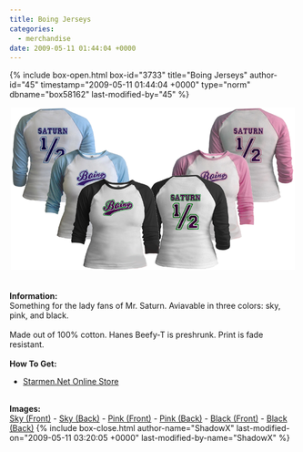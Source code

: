 ```yaml
---
title: Boing Jerseys
categories:
  - merchandise
date: 2009-05-11 01:44:04 +0000
---
```

{% include box-open.html box-id="3733" title="Boing Jerseys" author-id="45" timestamp="2009-05-11 01:44:04 +0000" type="norm" dbname="box58162" last-modified-by="45" %}
	<center>
	<img src="/merchandise/images/smn_boing_title.png" border="0" alt="Boing Jerseys" />
	</center>
	<br /><br />
	<b>Information:</b>
	<br />
	Something for the lady fans of Mr. Saturn. Aviavable in three colors: sky, pink, and black.
	<br /><br />
	Made out of 100% cotton. Hanes Beefy-T is preshrunk. Print is fade resistant.
	<br /><br />
	<b>How To Get:</b>
	<br />
	<ul>
	<li><a href="http://www.cafepress.com/starmen/335644">Starmen.Net Online Store</a></li>
	</ul>
	<br />
	<b>Images:</b>
	<br />
	<a href="/merchandise/images/smn_boing_sky_front.jpg">Sky (Front)</a> - <a href="/merchandise/images/smn_boing_sky_back.jpg">Sky (Back)</a> - <a href="/merchandise/images/smn_boing_pink_front.jpg">Pink (Front)</a> - 
	<a href="/merchandise/images/smn_boing_pink_back.jpg">Pink (Back)</a> - <a href="/merchandise/images/smn_boing_black_front.jpg">Black (Front)</a> - <a href="/merchandise/images/smn_boing_black_back.jpg">Black (Back)</a>
{% include box-close.html author-name="ShadowX" last-modified-on="2009-05-11 03:20:05 +0000" last-modified-by-name="ShadowX" %}
